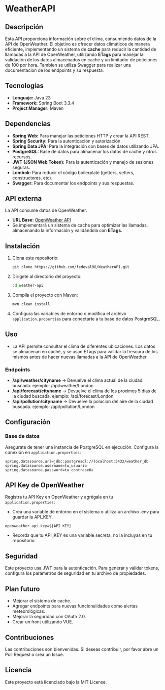 # WeatherAPI

## Descripción
Esta API proporciona información sobre el clima, consumiendo datos de la API de OpenWeather. El objetivo es ofrecer datos climáticos de manera eficiente, implementando un sistema de **cache** para reducir la cantidad de llamadas a la API de OpenWeather, utilizando **ETags** para manejar la validación de los datos almacenados en cache y un limitador de peticiones de 100 por hora. Tambien se utiliza Swagger para realizar una documentacion de los endpoints y su respuesta.

## Tecnologías

- **Lenguaje:** Java 23
- **Framework:** Spring Boot 3.3.4
- **Project Manager:** Maven

## Dependencias

- **Spring Web:** Para manejar las peticiones HTTP y crear la API REST.
- **Spring Security:** Para la autenticación y autorización.
- **Spring Data JPA:** Para la integración con bases de datos utilizando JPA.
- **PostgreSQL:** Base de datos para almacenar los datos de cache y otros recursos.
- **JWT (JSON Web Token):** Para la autenticación y manejo de sesiones seguras.
- **Lombok:** Para reducir el código boilerplate (getters, setters, constructores, etc).
- **Swagger:** Para documentar los endpoints y sus respuestas.

## API externa

La API consume datos de OpenWeather:

- **URL Base:** [OpenWeather API](https://openweathermap.org/api)
- Se implementará un sistema de cache para optimizar las llamadas, almacenando la información y validándola con **ETags**.

## Instalación

1. Clona este repositorio:
    ```bash
    git clone https://github.com/fedeval98/WeatherAPI.git
    ```

2. Dirígete al directorio del proyecto:
    ```bash
    cd weather-api
    ```

3. Compila el proyecto con Maven:
    ```bash
    mvn clean install
    ```

4. Configura las variables de entorno o modifica el archivo `application.properties` para conectarte a tu base de datos PostgreSQL.

## Uso

- La API permite consultar el clima de diferentes ubicaciones. Los datos se almacenan en caché, y se usan ETags para validar la frescura de los mismos antes de hacer nuevas llamadas a la API de OpenWeather.

### Endpoints

- **/api/weather/cityname** -> Devuelve el clima actual de la ciudad buscada. ejemplo: /api/weather/London
- **/api/forecast/cityname** -> Devuelve el clima de los proximos 5 dias de la ciudad buscada. ejemplo: /api/forecast/London
- **/api/pollution/cityname** -> Devuelve la polucion del aire de la ciudad buscada. ejemplo: /api/pollution/London

## Configuración

### Base de datos

Asegúrate de tener una instancia de PostgreSQL en ejecución. Configura la conexión en `application.properties`:

```properties
spring.datasource.url=jdbc:postgresql://localhost:5432/weather_db
spring.datasource.username=tu_usuario
spring.datasource.password=tu_contraseña
```

## API Key de OpenWeather

Registra tu API Key en OpenWeather y agrégala en tu `application.properties`:
- Crea una variable de entorno en el sistema o utiliza un archivo .env para guardar la API_KEY.
```
openweather.api.key=${API_KEY}
```
- Recorda que tu API_KEY es una variable secreta, no la incluyas en tu repositorio.

## Seguridad
Este proyecto usa JWT para la autenticación. Para generar y validar tokens, configura los parámetros de seguridad en tu archivo de propiedades.

## Plan futuro
- Mejorar el sistema de cache.
- Agregar endpoints para nuevas funcionalidades como alertas meteorológicas.
- Mejorar la seguridad con OAuth 2.0.
- Crear un front utilizando VUE.

## Contribuciones
Las contribuciones son bienvenidas. Si deseas contribuir, por favor abre un Pull Request o crea un Issue.

## Licencia
Este proyecto está licenciado bajo la MIT License.
